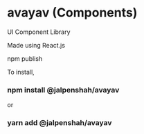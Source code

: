 # avayav (Components)
UI Component Library

Made using React.js

npm publish

To install,

### npm install @jalpenshah/avayav
or 
### yarn add @jalpenshah/avayav

